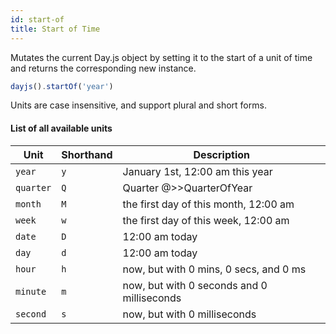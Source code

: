 ```yaml
---
id: start-of
title: Start of Time
---
```


Mutates the current Day.js object by setting it to the start of a unit of time and returns the corresponding new instance.

```js
dayjs().startOf('year')
```

Units are case insensitive, and support plural and short forms.

#### List of all available units

| Unit          | Shorthand | Description                               |
| ------------- | --------- | ----------------------------------------- |
| `year`        | `y`       | January 1st, 12:00 am this year           |
| `quarter`     | `Q`       | Quarter @>>QuarterOfYear                 |
| `month`       | `M`       | the first day of this month, 12:00 am     |
| `week`        | `w`       | the first day of this week, 12:00 am      |
| `date`        | `D`       | 12:00 am today                            |
| `day`         | `d`       | 12:00 am today                            |
| `hour`        | `h`       | now, but with 0 mins, 0 secs, and 0 ms    |
| `minute`      | `m`       | now, but with 0 seconds and 0 milliseconds|
| `second`      | `s`       | now, but with 0 milliseconds              |

<!-- | `quarter`     | `Q`       | beginning of the current quarter, 1st day of months, 12:00 am | -->

